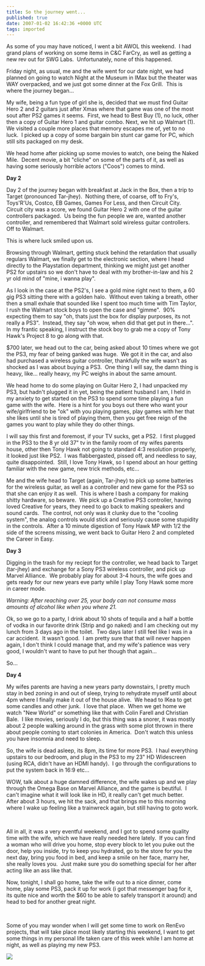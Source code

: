 ```yaml
---
title: So the journey went...
published: true
date: 2007-01-02 16:42:36 +0000 UTC
tags: imported 
---
```

As some of you may have noticed, I went a bit AWOL this weekend.  I had grand plans of working on some items in C&C FarCry, as well as getting a new rev out for SWG Labs.  Unfortunately, none of this happened.

Friday night, as usual, me and the wife went for our date night, we had planned on going to watch Night at the Museum in IMax but the theater was WAY overpacked, and we just got some dinner at the Fox Grill.  This is where the journey began...

My wife, being a fun type of girl she is, decided that we must find Guitar Hero 2 and 2 guitars just after Xmas where that game was one of the most sout after PS2 games it seems.  First, we head to Best Buy (1), no luck, other then a copy of Guitar Hero 1 and guitar combo. Next, we hit up Walmart (1). We visited a couple more places that memory escapes me of, yet to no luck.  I picked up a copy of some bargain bin stunt car game for PC, which still sits packaged on my desk.

We head home after picking up some movies to watch, one being the Naked Mile.  Decent movie, a bit "cliche" on some of the parts of it, as well as having some seriously horrible actors ("Coos") comes to mind.

**Day 2**

Day 2 of the journey began with breakfast at Jack in the Box, then a trip to Target (pronounced Tar-jhey).  Nothing there, of coarse, off to Fry's, Toys'R'Us, Costco, EB Games, Games For Less, and then Circuit City.  Circuit city was a score, we found Guitar Hero 2 with one of the guitar controllers packaged.  Us being the fun people we are, wanted another controller, and remembered that Walmart sold wireless guitar controllers.  Off to Walmart.

This is where luck smiled upon us.

Browsing through Walmart, getting stuck behind the retardation that usually regulars Walmart, we finally get to the electronic section, where I head directly to the Playstation department, thinking we might just get another PS2 for upstairs so we don't have to deal with my brother-in-law and his 2 yr old mind of "mine, i wanna play".

As I look in the case at the PS2's, I see a gold mine right next to them, a 60 gig PS3 sitting there with a golden halo.  Without even taking a breath, other then a small exhale that sounded like I spent too much time with Tim Taylor, I rush the Walmart stock boys to open the case and "gimme".  90% expecting them to say "oh, thats just the box for display purposes, its not really a PS3".  Instead, they say "oh wow, when did that get put in there...".  In my frantic speaking, I instruct the stock boy to grab me a copy of Tony Hawk's Project 8 to go along with that.

$700 later, we head out to the car, being asked about 10 times where we got the PS3, my fear of being ganked was huge.  We got it in the car, and also had purchased a wireless guitar controller, thankfully the wife wasn't as shocked as I was about buying a PS3.  One thing I will say, the damn thing is heavy, like... really heavy, my PC weighs in about the same amount.

We head home to do some playing on Guitar Hero 2, I had unpacked my PS3, but hadn't plugged it in yet, being the patient husband I am, I held in my anxiety to get started on the PS3 to spend some time playing a fun game with the wife.  Here is a hint for you boys out there who want your wife/girlfriend to be "ok" with you playing games, play games with her that she likes until she is tired of playing them, then you get free reign of the games you want to play while they do other things.

I will say this first and foremost, if your TV sucks, get a PS2.  I first plugged in the PS3 to the 8 yr old 37" tv in the family room of my wifes parents house, other then Tony Hawk not going to standard 4:3 resolution properly, it looked just like PS2.  I was flabbergasted, pissed off, and needless to say, quite disappointed.  Still, I love Tony Hawk, so I spend about an hour getting familiar with the new game, new trick methods, etc...

Me and the wife head to Target (again, Tar-jhey) to pick up some batteries for the wireless guitar, as well as a controller and new game for the PS3 so that she can enjoy it as well.  This is where I bash a company for making shitty hardware, so beware.  We pick up a Creative PS3 controller, having loved Creative for years, they need to go back to making speakers and sound cards.  The control, not only was it clunky due to the "cooling system", the analog controls would stick and seriously cause some stupidity in the controls.  After a 10 minute digestion of Tony Hawk MP with 1/2 the side of the screens missing, we went back to Guitar Hero 2 and completed the Career in Easy.

**Day 3**

Digging in the trash for my reciept for the controller, we head back to Target (tar-jhey) and exchange for a Sony PS3 wireless controller, and pick up Marvel Alliance.  We probably play for about 3-4 hours, the wife goes and gets ready for our new years eve party while I play Tony Hawk some more in career mode.

_Warning: After reaching over 25, your body can not consume mass amounts of alcohol like when you where 21._

Ok, so we go to a party, I drink about 10 shots of tequila and a half a bottle of vodka in our favorite drink (Strip and go naked) and I am checking out my lunch from 3 days ago in the toilet.  Two days later I still feel like I was in a car accident.  It wasn't good.  I am pretty sure that that will never happen again, I don't think I could manage that, and my wife's patience was very good, I wouldn't want to have to put her though that again...

So...

**Day 4**

My wifes parents are having a new years party downstairs, I pretty much stay in bed zoning in and out of sleep, trying to rehydrate myself until about 4pm where I finally make it out of the house alive.  We head to IKea to get some candles and other junk.  I love that place.  When we get home we watch "New World" or something like that with Colin Farell and Christian Bale.  I like movies, seriously I do, but this thing was a snorer, it was mostly about 2 people walking around in the grass with some plot thrown in there about people coming to start colonies in America.  Don't watch this unless you have insomnia and need to sleep.

So, the wife is dead asleep, its 8pm, its time for more PS3.  I haul everything upstairs to our bedroom, and plug in the PS3 to my 23" HD Widescreen (using RCA, didn't have an HDMI handy).  I go through the configurations to put the system back in 16:9 etc...

WOW, talk about a huge damned difference, the wife wakes up and we play through the Omega Base on Marvel Alliance, and the game is beutiful.  I can't imagine what it will look like in HD, it really can't get much better.  After about 3 hours, we hit the sack, and that brings me to this morning where I wake up feeling like a trainwreck again, but still having to goto work.

 

All in all, it was a very eventful weekend, and I got to spend some quality time with the wife, which we have really needed here lately.  If you can find a woman who will drive you home, stop every block to let you puke out the door, help you inside, try to keep you hydrated, go to the store for you the next day, bring you food in bed, and keep a smile on her face, marry her, she really loves you.  Just make sure you do something special for her after acting like an ass like that.

Now, tonight, I shall go home, take the wife out to a nice dinner, come home, play some PS3, pack it up for work (i got that messenger bag for it, its quite nice and worth the $60 to be able to safely transport it around) and head to bed for another great night.

 

Some of you may wonder when I will get some time to work on RenEvo projects, that will take place most likely starting this weekend, I want to get some things in my personal life taken care of this week while I am home at night, as well as playing my new PS3.

![][1]

[1]: http://renevo.com/aggbug.aspx?PostID=574

